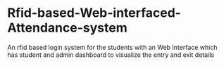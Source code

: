 # Rfid-based-Web-interfaced-Attendance-system
An rfid based login system for the students with an Web Interface which has student and admin dashboard to visualize the entry and exit details
